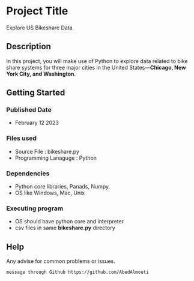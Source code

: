 # Project Title

Explore US Bikeshare Data.

## Description

In this project, you will make use of Python to explore data related to bike share systems for three major cities in the United States—**Chicago, New York City, and Washington**.

## Getting Started

### Published Date

* February 12 2023

### Files used

* Source File : bikeshare.py
* Programming Lanaguge : Python

### Dependencies

* Python core libraries, Panads, Numpy.
* OS like Windows, Mac, Unix 

### Executing program

* OS should have python core and interpreter
* csv files in same **bikeshare.py** directory

## Help

Any advise for common problems or issues.
```
message through Github https://github.com/AbedAlmouti
```

